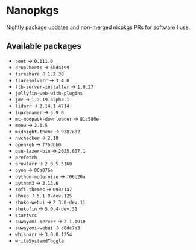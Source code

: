 <!--
SPDX-FileCopyrightText: 2025 Hana Kretzer <hanakretzer@gmail.com>

SPDX-License-Identifier: CC0-1.0
-->

# Nanopkgs

Nightly package updates and non-merged nixpkgs PRs for software I use.

## Available packages

- `beet` -> `0.111.0`
- `drop2beets` -> `6bda199`
- `fireshare` -> `1.2.30`
- `flaresolverr` -> `3.4.0`
- `ftb-server-installer` -> `1.0.27`
- `jellyfin-web-with-plugins`
- `jmc` -> `1.2.19-alpha.1`
- `lidarr` -> `2.14.1.4714`
- `luarenamer` -> `5.9.0`
- `mc-modpack-downloader` -> `81c580e`
- `meow` -> `2.1.5`
- `midnight-theme` -> `9287e82`
- `nvchecker` -> `2.18`
- `openrgb` -> `f76dbb0`
- `osu-lazer-bin` -> `2025.607.1`
- `prefetch`
- `prowlarr` -> `2.0.5.5160`
- `pyon` -> `06a076e`
- `python-modernize` -> `f06b20a`
- `python3` -> `3.13.6`
- `rofi-themes` -> `093c1a7`
- `shoko` -> `5.1.0-dev.125`
- `shoko-webui` -> `2.3.0-dev.11`
- `shokofin` -> `5.0.4-dev.31`
- `startvrc`
- `suwayomi-server` -> `2.1.1910`
- `suwayomi-webui` -> `c8dc7a3`
- `whisparr` -> `3.0.0.1254`
- `writeSystemdToggle`
